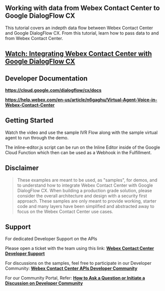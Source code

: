 ## Working with data from Webex Contact Center to Google DialogFlow CX

This tutorial covers an indepth data flow between Webex Contact Center and Google DialogFlow CX.
From this tutorial, learn how to pass data to and from Webex Contact Center.

## [Watch: Integrating Webex Contact Center with Google DialogFlow CX](https://app.vidcast.io/share/91531cc2-1a3e-4733-83c0-4310742cab53)

## Developer Documentation

**https://cloud.google.com/dialogflow/cx/docs**

**https://help.webex.com/en-us/article/n6gaghu/Virtual-Agent-Voice-in-Webex-Contact-Center**

## Getting Started

Watch the video and use the sample IVR Flow along with the sample virtual agent to run through the demo.

The inline-editor.js script can be run on the Inline Editor inside of the Google Cloud Function which then can be used as a Webhook in the Fulfillment.

## Disclaimer

> These examples are meant to be used, as "samples", for demos, and to understand how to integrate Webex Contact Center with Google DialogFlow CX.
> When building a production grade solution, please consider the overall architecture and design with a security first approach.
> These samples are only meant to provide working, starter code and many layers have been simplified and abstracted away to focus on the Webex Contact Center use cases.

## Support

For dedicated Developer Support on the APIs

Please open a ticket with the team using this link: **[Webex Contact Center Developer Support](https://developer.webex-cx.com/support)**

For discussions on the samples, feel free to participate in our Developer Community: **[Webex Contact Center APIs Developer Community](https://community.cisco.com/t5/contact-center/bd-p/j-disc-dev-contact-center)**

For our Community Portal, Refer: **[How to Ask a Question or Initiate a Discussion on Developer Community](https://community.cisco.com/t5/contact-center/webex-contact-center-apis-developer-community-and-support/m-p/4558270)**

